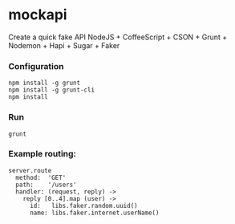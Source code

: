 # mockapi
Create a quick fake API
NodeJS + CoffeeScript + CSON + Grunt + Nodemon + Hapi + Sugar + Faker

### Configuration
```
npm install -g grunt
npm install -g grunt-cli
npm install
```

### Run
```
grunt
```

### Example routing:
```
server.route
  method:  'GET'
  path:    '/users'
  handler: (request, reply) ->
    reply [0..4].map (user) ->
      id:   libs.faker.random.uuid()
      name: libs.faker.internet.userName()
```

